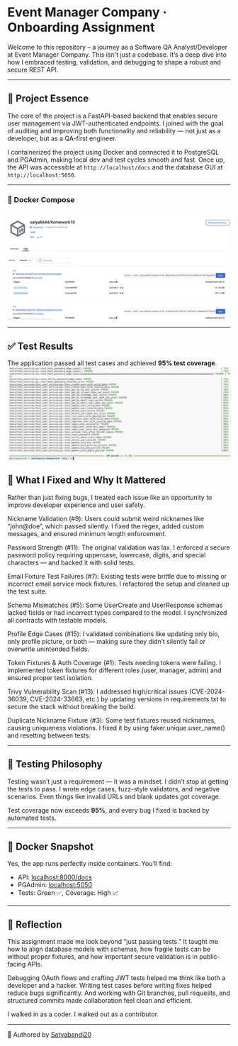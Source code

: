 # Event Manager Company · Onboarding Assignment

Welcome to this repository – a journey as a Software QA Analyst/Developer at Event Manager Company. This isn't just a codebase. It’s a deep dive into how I embraced testing, validation, and debugging to shape a robust and secure REST API.

---

## 🚀 Project Essence

The core of the project is a FastAPI-based backend that enables secure user management via JWT-authenticated endpoints. I joined with the goal of auditing and improving both functionality and reliability — not just as a developer, but as a QA-first engineer.

I containerized the project using Docker and connected it to PostgreSQL and PGAdmin, making local dev and test cycles smooth and fast. Once up, the API was accessible at `http://localhost/docs` and the database GUI at `http://localhost:5050`.

---
### 🐳 Docker Compose
![Docker Compose](docker_image.png)

---

## ✅ Test Results

The application passed all test cases and achieved **95% test coverage**.
![Test Success 1](tests.png)

## 🧠 What I Fixed and Why It Mattered

Rather than just fixing bugs, I treated each issue like an opportunity to improve developer experience and user safety.

Nickname Validation (#9): Users could submit weird nicknames like “john@doe”, which passed silently. I fixed the regex, added custom messages, and ensured minimum length enforcement.

Password Strength (#11): The original validation was lax. I enforced a secure password policy requiring uppercase, lowercase, digits, and special characters — and backed it with solid tests.

Email Fixture Test Failures (#7): Existing tests were brittle due to missing or incorrect email service mock fixtures. I refactored the setup and cleaned up the test suite.

Schema Mismatches (#5): Some UserCreate and UserResponse schemas lacked fields or had incorrect types compared to the model. I synchronized all contracts with testable models.

Profile Edge Cases (#15): I validated combinations like updating only bio, only profile picture, or both — making sure they didn’t silently fail or overwrite unintended fields.

Token Fixtures & Auth Coverage (#1): Tests needing tokens were failing. I implemented token fixtures for different roles (user, manager, admin) and ensured proper test isolation.

Trivy Vulnerability Scan (#13): I addressed high/critical issues (CVE-2024-36039, CVE-2024-33663, etc.) by updating versions in requirements.txt to secure the stack without breaking the build.

Duplicate Nickname Fixture (#3): Some test fixtures reused nicknames, causing uniqueness violations. I fixed it by using faker.unique.user_name() and resetting between tests.

---

## 🧪 Testing Philosophy

Testing wasn’t just a requirement — it was a mindset. I didn’t stop at getting the tests to pass. I wrote edge cases, fuzz-style validators, and negative scenarios. Even things like invalid URLs and blank updates got coverage.

Test coverage now exceeds **95%**, and every bug I fixed is backed by automated tests.

---

## 📸 Docker Snapshot

Yes, the app runs perfectly inside containers. You’ll find:
- API: [localhost:8000/docs](http://localhost:8000/docs)
- PGAdmin: [localhost:5050](http://localhost:5050)
- Tests: Green ✅, Coverage: High 📈

---

## 🔁 Reflection

This assignment made me look beyond “just passing tests.” It taught me how to align database models with schemas, how fragile tests can be without proper fixtures, and how important secure validation is in public-facing APIs.

Debugging OAuth flows and crafting JWT tests helped me think like both a developer and a hacker. Writing test cases before writing fixes helped reduce bugs significantly. And working with Git branches, pull requests, and structured commits made collaboration feel clean and efficient.

I walked in as a coder.
I walked out as a contributor.

---

🧾 Authored by [Satyabandi20](https://github.com/Satyabandi20)
